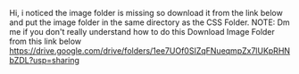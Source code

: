 Hi, i noticed the image folder is missing so download it from the link below and put the image folder in the same directory as the CSS Folder.
NOTE: Dm me if you don't really understand how to do this
Download Image Folder from this link below
https://drive.google.com/drive/folders/1ee7UOf0SIZqFNueqmpZx7lUKpRHNbZDL?usp=sharing
